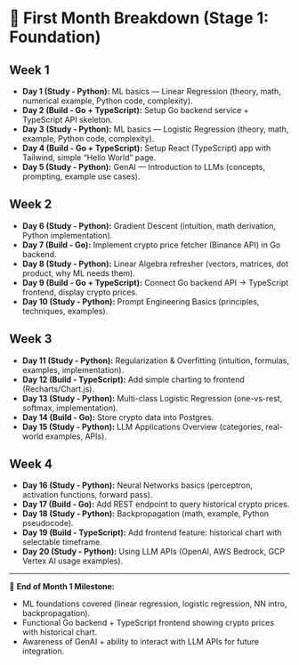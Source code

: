 # 📅 First Month Breakdown (Stage 1: Foundation)

## Week 1

* **Day 1 (Study - Python):** ML basics — Linear Regression (theory, math, numerical example, Python code, complexity).
* **Day 2 (Build - Go + TypeScript):** Setup Go backend service + TypeScript API skeleton.
* **Day 3 (Study - Python):** ML basics — Logistic Regression (theory, math, example, Python code, complexity).
* **Day 4 (Build - Go + TypeScript):** Setup React (TypeScript) app with Tailwind, simple “Hello World” page.
* **Day 5 (Study - Python):** GenAI — Introduction to LLMs (concepts, prompting, example use cases).

## Week 2

* **Day 6 (Study - Python):** Gradient Descent (intuition, math derivation, Python implementation).
* **Day 7 (Build - Go):** Implement crypto price fetcher (Binance API) in Go backend.
* **Day 8 (Study - Python):** Linear Algebra refresher (vectors, matrices, dot product, why ML needs them).
* **Day 9 (Build - Go + TypeScript):** Connect Go backend API → TypeScript frontend, display crypto prices.
* **Day 10 (Study - Python):** Prompt Engineering Basics (principles, techniques, examples).

## Week 3

* **Day 11 (Study - Python):** Regularization & Overfitting (intuition, formulas, examples, implementation).
* **Day 12 (Build - TypeScript):** Add simple charting to frontend (Recharts/Chart.js).
* **Day 13 (Study - Python):** Multi-class Logistic Regression (one-vs-rest, softmax, implementation).
* **Day 14 (Build - Go):** Store crypto data into Postgres.
* **Day 15 (Study - Python):** LLM Applications Overview (categories, real-world examples, APIs).

## Week 4

* **Day 16 (Study - Python):** Neural Networks basics (perceptron, activation functions, forward pass).
* **Day 17 (Build - Go):** Add REST endpoint to query historical crypto prices.
* **Day 18 (Study - Python):** Backpropagation (math, example, Python pseudocode).
* **Day 19 (Build - TypeScript):** Add frontend feature: historical chart with selectable timeframe.
* **Day 20 (Study - Python):** Using LLM APIs (OpenAI, AWS Bedrock, GCP Vertex AI usage examples).

---

🎯 **End of Month 1 Milestone:**

* ML foundations covered (linear regression, logistic regression, NN intro, backpropagation).
* Functional Go backend + TypeScript frontend showing crypto prices with historical chart.
* Awareness of GenAI + ability to interact with LLM APIs for future integration.
